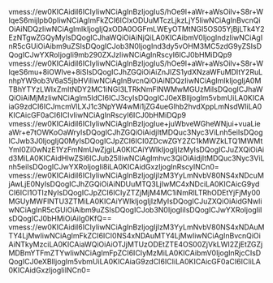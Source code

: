 vmess://ew0KICAidiI6ICIyIiwNCiAgInBzIjogIuS/hOe9l+aWr+aWsOilv+S8r+WIqeS6mijlpb0pIiwNCiAgImFkZCI6ICIxODUuMTczLjkzLjY5IiwNCiAgInBvcnQiOiAiNDQzIiwNCiAgImlkIjogIjQxODA0OGFmLWEyOTMtNGI5OS05YjBjLTk4Y2EzNTgwZGQyMyIsDQogICJhaWQiOiAiNjQiLA0KICAibmV0IjogIndzIiwNCiAgInR5cGUiOiAibm9uZSIsDQogICJob3N0IjogInd3dy5vOHM3MC5zdG9yZSIsDQogICJwYXRoIjogIi9mb290ZXJzIiwNCiAgInRscyI6ICJ0bHMiDQp9
vmess://ew0KICAidiI6ICIyIiwNCiAgInBzIjogIuS/hOe9l+aWr+aWsOilv+S8r+WIqeS6mu+8iOWlve+8iSIsDQogICJhZGQiOiAiZnJlZS1ydXNzaWFuMDItY2RuLnhpYW9ob3V6aS5jbHViIiwNCiAgInBvcnQiOiAiNDQzIiwNCiAgImlkIjogIjA0MTBhYTYzLWIxZmItNDY2MC1iNGI3LTRkNmFlNWMwMGUzMiIsDQogICJhaWQiOiAiMjMzIiwNCiAgIm5ldCI6ICJ3cyIsDQogICJ0eXBlIjogIm5vbmUiLA0KICAiaG9zdCI6ICJmcmVlLXJ1c3NpYW4wMi1jZG4ueGlhb2hvdXppLmNsdWIiLA0KICAicGF0aCI6ICIvIiwNCiAgInRscyI6ICJ0bHMiDQp9
vmess://ew0KICAidiI6ICIyIiwNCiAgInBzIjogIue+juWbveWGheWNjui+vuaLieaWr+e7tOWKoOaWryIsDQogICJhZGQiOiAidjItMDQuc3Nyc3ViLnh5eiIsDQogICJwb3J0IjogIjQ0MyIsDQogICJpZCI6ICI0ZDcwZGY2ZC1kMWZkLTQ1MWMtYmI0Zi0wNzE1YzFmNmUwZjgiLA0KICAiYWlkIjogIjIzMyIsDQogICJuZXQiOiAid3MiLA0KICAidHlwZSI6ICJub25lIiwNCiAgImhvc3QiOiAidjItMDQuc3Nyc3ViLnh5eiIsDQogICJwYXRoIjogIi8iLA0KICAidGxzIjogInRscyINCn0=
vmess://ew0KICAidiI6ICIyIiwNCiAgInBzIjogIjIzM3YyLmNvbV80NS4xNDcuMjAwLjE0NyIsDQogICJhZGQiOiAiNDUuMTQ3LjIwMC4xNDciLA0KICAicG9ydCI6ICI1OTIzNyIsDQogICJpZCI6ICIyZTZjMjM4MC1iNmRlLTRhODEtYjFjMy00MGUyMWFlNTU3ZTMiLA0KICAiYWlkIjogIjIzMyIsDQogICJuZXQiOiAidGNwIiwNCiAgInR5cGUiOiAibm9uZSIsDQogICJob3N0IjogIiIsDQogICJwYXRoIjogIiIsDQogICJ0bHMiOiAiIg0KfQ==
vmess://ew0KICAidiI6ICIyIiwNCiAgInBzIjogIjIzM3YyLmNvbV80NS4xNDAuMTY4LjMwIiwNCiAgImFkZCI6ICI0NS4xNDAuMTY4LjMwIiwNCiAgInBvcnQiOiAiNTkyMzciLA0KICAiaWQiOiAiOTJjMTUzODEtZTE4OS00ZjVkLWI2ZjEtZGZjMDBmYTFmZTYwIiwNCiAgImFpZCI6ICIyMzMiLA0KICAibmV0IjogInRjcCIsDQogICJ0eXBlIjogIm5vbmUiLA0KICAiaG9zdCI6ICIiLA0KICAicGF0aCI6ICIiLA0KICAidGxzIjogIiINCn0=
